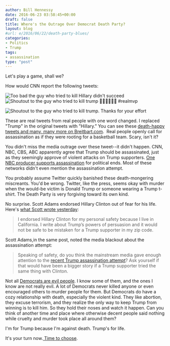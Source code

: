 ```yaml
---
author: Bill Hennessy
date: 2016-06-23 03:58:45+00:00
draft: false
title: Where's the Outrage Over Democrat Death Party?
layout: blog
#url: e/2016/06/22/death-party-blues/
categories:
- Politics
- Trump
tags:
- assassination
type: "post"
---
```


Let's play a game, shall we?

How would CNN report the following tweets:

![Too bad the guy who tried to kill Hillary didn't succeed](https://hennessysview.com/wp-content/uploads/2016/06/fake-tweet-2-1.png)
![Shoutout to the guy who tried to kill trump &#x1f44f;&#x1f3fc;&#x1f44f;&#x1f3fc;&#x1f44f;&#x1f3fc; #realmvp](https://hennessysview.com/wp-content/uploads/2016/06/fake-tweet-3-1.png)


![Shoutout to the guy who tried to kill trump. Thanks for your effort](https://hennessysview.com/wp-content/uploads/2016/06/fake-twitter-1.png)


These are real tweets from real people with one word changed. I replaced "Trump" in the original tweets with "Hillary." You can see these [death-happy tweets and many, many more on Breitbart.com](https://www.breitbart.com/tech/2016/06/22/trump-haters-cheer-donald-trumps-would-be-assassin-on-twitter/).  Real people openly call for assassination as if they were rooting for a basketball team. Scary, isn't it?

You didn't miss the media outrage over these tweet--it didn't happen. CNN, NBC, CBS, ABC apparently agree that Trump should be assassinated, just as they seemingly approve of violent attacks on Trump supporters. [One NBC producer supports assassination](https://www.thegatewaypundit.com/2016/06/nbc-producer-trump-assassin-good-guy-gun/) for political ends. Most of these networks didn't even mention the assassination attempt.

You probably assume Twitter quickly banished these death-mongering miscreants. You'd be wrong. Twitter, like the press, seems okay with murder when the would-be victim is Donald Trump or someone wearing a Trump t-shirt. The Death Party is very forgiving toward its own kind.

No surprise. Scott Adams endorsed Hillary Clinton out of fear for his life. Here's [what Scott wrote yesterday](https://blog.dilbert.com/post/146268246131/some-thoughts-about-lewandowski-campaign-funding):



> I endorsed Hillary Clinton for my personal safety because I live in California. I write about Trump’s powers of persuasion and it would not be safe to be mistaken for a Trump supporter in my zip code.



Scott Adams,in the same post, noted the media blackout about the assassination attempt:



> Speaking of safety, do you think the mainstream media gave enough attention to the [recent Trump assassination attempt](https://t.umblr.com/redirect?z=http%3A%2F%2Fwww.cnn.com%2F2016%2F06%2F19%2Fpolitics%2Ftrump-rally-gun-police-officer%2Findex.html&t=MDg1N2VmMGFlYzIzYTY3Y2M1N2RiNzc1ODM3MjVjZjYzNWE0NmE0ZCxOcm9iWWhjUw%3D%3D)? Ask yourself if that would have been a bigger story if a Trump supporter tried the same thing with Clinton.



Not all [Democrats are evil people](https://blog.dilbert.com/post/146307088451/why-gun-control-cant-be-solved-in-the-usa). I know some of them, and the ones I know are not really evil. A lot of Democrats never killed anyone or even encouraged others to murder people for them. But Democrats do have a cozy relationship with death, especially the violent kind. They like abortion, they excuse terrorism, and they realize the only way to keep Trump from winning is to kill him. So they hold their noses and watch it happen. Can you think of another time and place where otherwise decent people said nothing while cruelty and murder took place all around them?

I'm for Trump because I'm against death. Trump's for life.

It's your turn now.[ Time to choose](https://hennessysview.com/2015/12/20/its-time-to-choose/).





